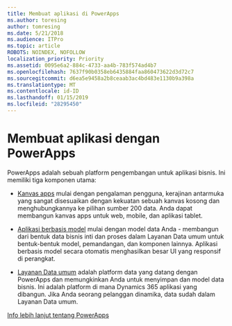 ```yaml
---
title: Membuat aplikasi di PowerApps
ms.author: toresing
author: tomresing
ms.date: 5/21/2018
ms.audience: ITPro
ms.topic: article
ROBOTS: NOINDEX, NOFOLLOW
localization_priority: Priority
ms.assetid: 0095e6a2-884c-4733-aa4b-783f574ad4b7
ms.openlocfilehash: 7637f90b0358eb6435884faa860473622d3d72c7
ms.sourcegitcommit: d6ea5e9458a2b8ceaab3ac4bd483e1130b9a398a
ms.translationtype: MT
ms.contentlocale: id-ID
ms.lasthandoff: 01/15/2019
ms.locfileid: "28295450"
---
```

# <a name="create-apps-with-powerapps"></a>Membuat aplikasi dengan PowerApps

PowerApps adalah sebuah platform pengembangan untuk aplikasi bisnis. Ini memiliki tiga komponen utama: 
  
- [Kanvas apps](https://go.microsoft.com/fwlink/?linkid=874495) mulai dengan pengalaman pengguna, kerajinan antarmuka yang sangat disesuaikan dengan kekuatan sebuah kanvas kosong dan menghubungkannya ke pilihan sumber 200 data. Anda dapat membangun kanvas apps untuk web, mobile, dan aplikasi tablet. 
    
- [Aplikasi berbasis model](https://go.microsoft.com/fwlink/?linkid=874496) mulai dengan model data Anda - membangun dari bentuk data bisnis inti dan proses dalam Layanan Data umum untuk bentuk-bentuk model, pemandangan, dan komponen lainnya. Aplikasi berbasis model secara otomatis menghasilkan besar UI yang responsif di perangkat. 
    
- [Layanan Data umum](https://go.microsoft.com/fwlink/?linkid=874497) adalah platform data yang datang dengan PowerApps dan memungkinkan Anda untuk menyimpan dan model data bisnis. Ini adalah platform di mana Dynamics 365 aplikasi yang dibangun. Jika Anda seorang pelanggan dinamika, data sudah dalam Layanan Data umum. 
    
[Info lebih lanjut tentang PowerApps](https://go.microsoft.com/fwlink/?linkid=874498)
  

